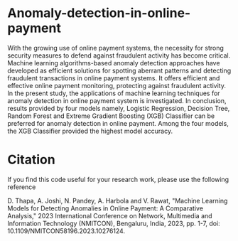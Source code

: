 # Anomaly-detection-in-online-payment
With the growing use of online payment systems, the necessity for strong security measures to defend against fraudulent activity has become critical. Machine learning algorithms-based anomaly detection approaches have developed as efficient solutions for spotting aberrant patterns and detecting fraudulent transactions in online payment systems. It offers efficient and effective online payment monitoring, protecting against fraudulent activity. In the present study, the applications of machine learning techniques for anomaly detection in online payment system is investigated. In conclusion, results provided by four models namely, Logistic Regression, Decision Tree, Random Forest and Extreme Gradient Boosting (XGB) Classifier can be preferred for anomaly detection in online payment. Among the four models, the XGB Classifier provided the highest model accuracy.

# Citation
If you find this code useful for your research work, please use the following reference

D. Thapa, A. Joshi, N. Pandey, A. Harbola and V. Rawat, "Machine Learning Models for Detecting Anomalies in Online Payment: A Comparative Analysis," 2023 International Conference on Network, Multimedia and Information Technology (NMITCON), Bengaluru, India, 2023, pp. 1-7, doi: 10.1109/NMITCON58196.2023.10276124.

